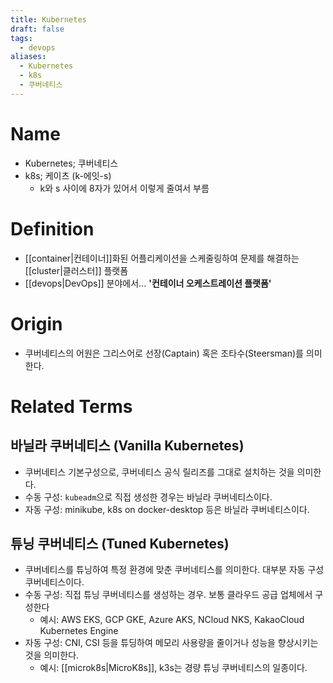 ```yaml
---
title: Kubernetes
draft: false
tags:
  - devops
aliases:
  - Kubernetes
  - k8s
  - 쿠버네티스
---
```

# Name
- Kubernetes; 쿠버네티스
- k8s; 케이츠 (k-에잇-s)
	- k와 s 사이에 8자가 있어서 이렇게 줄여서 부름


# Definition
- [[container|컨테이너]]화된 어플리케이션을 스케줄링하여 문제를 해결하는 [[cluster|클러스터]] 플랫폼
- [[devops|DevOps]] 분야에서... **'컨테이너 오케스트레이션 플랫폼'**


# Origin
- 쿠버네티스의 어원은 그리스어로 선장(Captain) 혹은 조타수(Steersman)를 의미한다.


# Related Terms
## 바닐라 쿠버네티스 (Vanilla Kubernetes)
- 쿠버네티스 기본구성으로, 쿠버네티스 공식 릴리즈를 그대로 설치하는 것을 의미한다.
- 수동 구성: `kubeadm`으로 직접 생성한 경우는 바닐라 쿠버네티스이다.
- 자동 구성: minikube, k8s on docker-desktop 등은 바닐라 쿠버네티스이다.

## 튜닝 쿠버네티스 (Tuned Kubernetes)
- 쿠버네티스를 튜닝하여 특정 환경에 맞춘 쿠버네티스를 의미한다. 대부분 자동 구성 쿠버네티스이다.
- 수동 구성: 직접 튜닝 쿠버네티스를 생성하는 경우. 보통 클라우드 공급 업체에서 구성한다
	- 예시: AWS EKS, GCP GKE, Azure AKS, NCloud NKS, KakaoCloud Kubernetes Engine
- 자동 구성: CNI, CSI 등을 튜딩하여 메모리 사용량을 줄이거나 성능을 향상시키는 것을 의미한다.
	- 예시: [[microk8s|MicroK8s]], k3s는 경량 튜닝 쿠버네티스의 일종이다.
